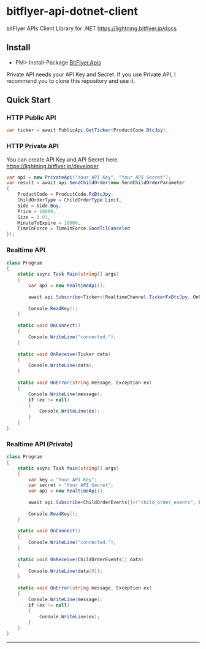 # bitflyer-api-dotnet-client

bitFlyer APIs Client Library for .NET https://lightning.bitflyer.jp/docs

Install
---
* PM> Install-Package [BitFlyer.Apis](https://www.nuget.org/packages/BitFlyer.Apis)

Private API needs your API Key and Secret. If you use Private API, I recommend you to clone this repository and use it.

Quick Start
---
### HTTP Public API

```csharp
var ticker = await PublicApi.GetTicker(ProductCode.BtcJpy);
```

### HTTP Private API

You can create API Key and API Secret here.
https://lightning.bitflyer.jp/developer

```csharp
var api = new PrivateApi("Your API Key", "Your API Secret");
var result = await api.SendChildOrder(new SendChildOrderParameter
{
    ProductCode = ProductCode.FxBtcJpy,
    ChildOrderType = ChildOrderType.Limit,
    Side = Side.Buy,
    Price = 10000,
    Size = 0.01,
    MinuteToExpire = 10000,
    TimeInForce = TimeInForce.GoodTilCanceled
});
```

### Realtime API

```csharp
class Program
{
    static async Task Main(string[] args)
    {
        var api = new RealtimeApi();
        
        await api.Subscribe<Ticker>(RealtimeChannel.TickerFxBtcJpy, OnReceive, OnConnect, OnError);
        
        Console.ReadKey();
    }
    
    static void OnConnect()
    {
        Console.WriteLine("connected.");
    }
    
    static void OnReceive(Ticker data)
    {
        Console.WriteLine(data);
    }
    
    static void OnError(string message, Exception ex)
    {
        Console.WriteLine(message);
        if (ex != null)
        {
            Console.WriteLine(ex);
        }
    }
}
```

### Realtime API (Private)

```csharp
class Program
{
    static async Task Main(string[] args)
    {
        var key = "Your API Key";
        var secret = "Your API Secret";
        var api = new RealtimeApi();
        
        await api.Subscribe<ChildOrderEvents[]>("child_order_events", OnReceive, OnConnect, OnError, key, secret);
        
        Console.ReadKey();
    }
    
    static void OnConnect()
    {
        Console.WriteLine("connected.");
    }
    
    static void OnReceive(ChildOrderEvents[] data)
    {
        Console.WriteLine(data[0]);
    }
    
    static void OnError(string message, Exception ex)
    {
        Console.WriteLine(message);
        if (ex != null)
        {
            Console.WriteLine(ex);
        }
    }
}
```
---
